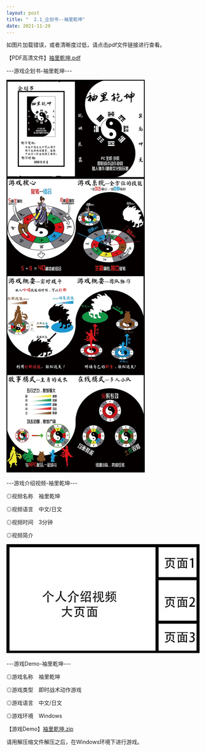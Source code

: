 ```yaml
---
layout: post
title: "  2.1_企划书--袖里乾坤"
date: 2021-11-29
---
```


如图片加载错误，或者清晰度过低，请点击pdf文件链接进行查看。

【PDF高清文件】[袖里乾坤.pdf](https://1drv.ms/v/s!Aj9fktzHJKNciN02BrABSgitCyzcvw?e=68vd63)

---游戏企划书-袖里乾坤---

![Image text](https://github.com/SotakuStudio/SotakuStudio.github.io/blob/main/chnblog/image/chnPocketWorld.jpg?raw=true)

---游戏介绍视频-袖里乾坤---

◎视频名称　袖里乾坤

◎视频语言　中文/日文

◎视频时间　3分钟
  
◎视频简介

![Image text](https://github.com/SotakuStudio/SotakuStudio.github.io/blob/main/chnblog/image/IntroductionPage.jpg?raw=true)

---游戏Demo-袖里乾坤---

◎游戏名称　袖里乾坤

◎游戏类型　即时战术动作游戏

◎游戏语言　中文/日文

◎游戏环境　Windows

【游戏Demo】[袖里乾坤.zip](https://1drv.ms/v/s!Aj9fktzHJKNciN02BrABSgitCyzcvw?e=68vd63)

请用解压缩文件解压之后，在Windows环境下进行游戏。
